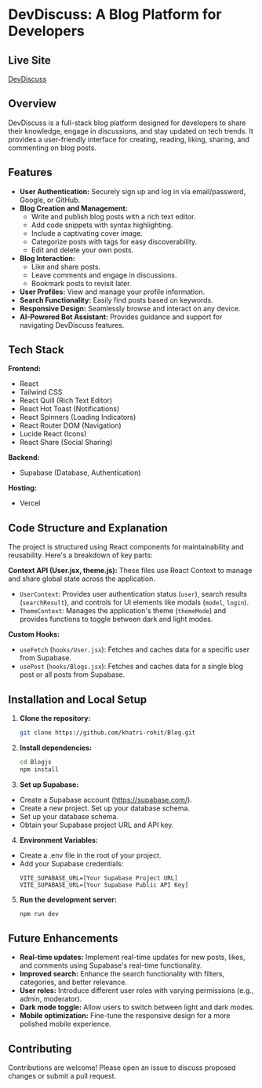 # DevDiscuss: A Blog Platform for Developers

## Live Site

[DevDiscuss](https://discussdev.vercel.app/)

## Overview

DevDiscuss is a full-stack blog platform designed for developers to share their knowledge, engage in discussions, and stay updated on tech trends. It provides a user-friendly interface for creating, reading, liking, sharing, and commenting on blog posts. 

## Features

* **User Authentication:** Securely sign up and log in via email/password, Google, or GitHub.
* **Blog Creation and Management:**
    * Write and publish blog posts with a rich text editor.
    * Add code snippets with syntax highlighting. 
    * Include a captivating cover image.
    * Categorize posts with tags for easy discoverability.
    * Edit and delete your own posts.
* **Blog Interaction:**
    * Like and share posts.
    * Leave comments and engage in discussions.
    * Bookmark posts to revisit later.
* **User Profiles:** View and manage your profile information.
* **Search Functionality:** Easily find posts based on keywords.
* **Responsive Design:** Seamlessly browse and interact on any device.
* **AI-Powered Bot Assistant:**  Provides guidance and support for navigating DevDiscuss features.

## Tech Stack

**Frontend:** 
* React
* Tailwind CSS
* React Quill (Rich Text Editor)
* React Hot Toast (Notifications)
* React Spinners (Loading Indicators)
* React Router DOM (Navigation)
* Lucide React (Icons)
* React Share (Social Sharing)

**Backend:**
* Supabase (Database, Authentication)

**Hosting:** 
* Vercel

## Code Structure and Explanation

The project is structured using React components for maintainability and reusability. Here's a breakdown of key parts:


**Context API (User.jsx, theme.js):**  These files use React Context to manage and share global state across the application. 
   * `UserContext`:  Provides user authentication status (`user`), search results (`searchResult`), and controls for UI elements like modals (`model`, `login`).
   * `ThemeContext`:  Manages the application's theme (`themeMode`) and provides functions to toggle between dark and light modes.

**Custom Hooks:**
   * `useFetch` (`hooks/User.jsx`):  Fetches and caches data for a specific user from Supabase.
   * `usePost` (`hooks/Blogs.jsx`): Fetches and caches data for a single blog post or all posts from Supabase.

## Installation and Local Setup

1. **Clone the repository:** 
   ```bash
   git clone https://github.com/khatri-rohit/Blog.git

2. **Install dependencies:**
   ```bash
   cd Blogjs 
   npm install

3. **Set up Supabase:**
- Create a Supabase account (https://supabase.com/).
- Create a new project. Set up your database schema.
- Set up your database schema.
- Obtain your Supabase project URL and API key.

4. **Environment Variables:**
- Create a .env file in the root of your project.
- Add your Supabase credentials:
  ``` 
  VITE_SUPABASE_URL=[Your Supabase Project URL]
  VITE_SUPABASE_URL=[Your Supabase Public API Key] 
5. **Run the development server:**
   ```bash
   npm run dev

## Future Enhancements

* **Real-time updates:** Implement real-time updates for new posts, likes, and comments using Supabase's real-time functionality.
* **Improved search:**  Enhance the search functionality with filters, categories, and better relevance.
* **User roles:**  Introduce different user roles with varying permissions (e.g., admin, moderator).
* **Dark mode toggle:** Allow users to switch between light and dark modes.
* **Mobile optimization:**  Fine-tune the responsive design for a more polished mobile experience.

## Contributing
Contributions are welcome!  Please open an issue to discuss proposed changes or submit a pull request.
